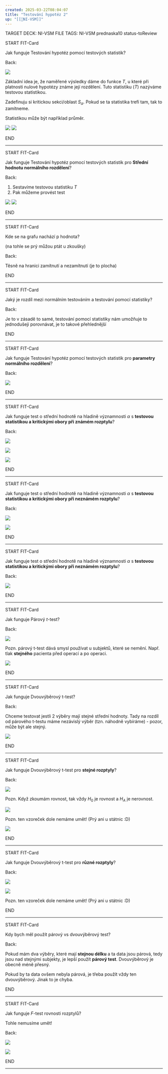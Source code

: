 ```yaml
---
created: 2025-03-22T08:04:07
title: "Testování hypotéz 2"
up: "[[📖NI-VSM]]"
---
```


TARGET DECK: NI-VSM
FILE TAGS: NI-VSM prednaska10 status-toReview


START
FIT-Card

Jak funguje Testování hypotéz pomocí testových statistik?

Back:

![](../../Assets/Pasted%20image%2020250322113810.png)

Základní idea je, že naměřené výsledky dáme do funkce $T$, u které při platnosti nulové hypotézy známe její rozdělení. Tuto statistiku ($T$) nazýváme testovou statistikou.

Zadefinuju si kritickou sekci/oblast $S_\alpha$. Pokud se ta statistika trefí tam, tak to zamítneme.

Statistikou může být například průměr.

![](../../Assets/Pasted%20image%2020250322100849.png)
![](../../Assets/Pasted%20image%2020250322080446.png)

END

---


START
FIT-Card

Jak funguje Testování hypotéz pomocí testových statistik pro **Střední hodnotu normálního rozdělení**?

Back:

1. Sestavíme testovou statistiku $T$
2. Pak můžeme provést test

![](../../Assets/Pasted%20image%2020250322080544.png)
![](../../Assets/Pasted%20image%2020250322080555.png)

END

---


START
FIT-Card

Kde se na grafu nachází p hodnota?

(na tohle se prý můžou ptát u zkoušky)

Back:

Těsně na hranici zamítnutí a nezamítnutí (je to plocha)

END

---


START
FIT-Card

Jaký je rozdíl mezi normálním testováním a testování pomocí statistiky?

Back:

Je to v zásadě to samé, testování pomocí statistiky nám umožňuje to jednodušeji porovnávat, je to takové přehlednější

END

---



START
FIT-Card

Jak funguje Testování hypotéz pomocí testových statistik pro **parametry normálního rozdělení**?

Back:

![](../../Assets/Pasted%20image%2020250322080623.png)

END

---


START
FIT-Card

Jak funguje test o střední hodnotě na hladině významnosti $\alpha$ s **testovou statistikou a kritickými obory při známém rozptylu**?

Back:

![](../../Assets/Pasted%20image%2020250322113921.png)

![](../../Assets/Pasted%20image%2020250322080717.png)

<!-- ExerciseStart -->
![](../../Assets/Pasted%20image%2020250322080818.png)
<!-- ExerciseEnd -->


END

---


START
FIT-Card

Jak funguje test o střední hodnotě na hladině významnosti $\alpha$ s **testovou statistikou a kritickými obory při neznámém rozptylu**?

Back:

![](../../Assets/Pasted%20image%2020250322113932.png)

![](../../Assets/Pasted%20image%2020250322080731.png)

END

---


START
FIT-Card

Jak funguje test o střední hodnotě na hladině významnosti $\alpha$ s **testovou statistikou a kritickými obory při neznámém rozptylu**?

Back:

![](../../Assets/Pasted%20image%2020250322080751.png)

END

---


START
FIT-Card

Jak funguje Párový $t$-test?

Back:

![](../../Assets/Pasted%20image%2020250322080839.png)

Pozn. párový t-test dává smysl používat u subjektů, které se nemění. Např. tlak **stejného** pacienta před operací a po operaci.

<!-- ExerciseStart -->
![](../../Assets/Pasted%20image%2020250322080846.png)
<!-- ExerciseEnd -->


END

---


START
FIT-Card

Jak funguje Dvouvýběrový t-test?

Back:

Chceme testovat jestli 2 výběry mají stejné střední hodnoty. Tady na rozdíl od párového t-testu máme nezávislý výběr (tzn. náhodně vybíráme) - pozor, může být ale stejný.

![](../../Assets/Pasted%20image%2020250322080904.png)

END

---


START
FIT-Card

Jak funguje Dvouvýběrový t-test pro **stejné rozptyly**?

Back:

![](../../Assets/Pasted%20image%2020250322114002.png)

Pozn. Když zkoumám rovnost, tak vždy $H_0$ je rovnost a $H_A$ je nerovnost.

![](../../Assets/Pasted%20image%2020250322080926.png)

Pozn. ten vzoreček dole nemáme umět! (Prý ani u státnic :D)

<!-- ExerciseStart -->
![](../../Assets/Pasted%20image%2020250322081003.png)
<!-- ExerciseEnd -->


END

---


START
FIT-Card

Jak funguje Dvouvýběrový t-test pro **různé rozptyly**?

Back:

![](../../Assets/Pasted%20image%2020250322114023.png)

![](../../Assets/Pasted%20image%2020250322080940.png)

Pozn. ten vzoreček dole nemáme umět! (Prý ani u státnic :D)

END

---


START
FIT-Card

Kdy bych měl použít párový vs dvouvýběrový test?

Back:

Pokud mám dva výběry, které mají **stejnou délku** a ta data jsou párová, tedy jsou nad stejnými subjekty, je lepší použít **párový test**. Dvouvýběrový je obecně méně přesný.

Pokud by ta data ovšem nebyla párová, je třeba použít vždy ten dvouvýběrový. Jinak to je chyba.

END

---


START
FIT-Card

Jak funguje $F$-test rovnosti rozptylů?

Tohle nemusíme umět!

Back:

![](../../Assets/Pasted%20image%2020250322081022.png)

<!-- ExerciseStart -->
![](../../Assets/Pasted%20image%2020250322081032.png)
<!-- ExerciseEnd -->

END

---
